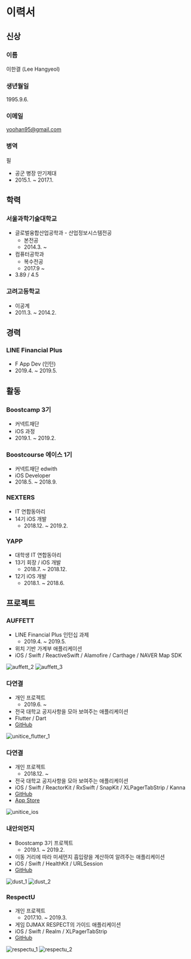 # 이력서

## 신상

### 이름 

이한결 (Lee Hangyeol)

### 생년월일

1995.9.6.

### 이메일

yoohan95@gmail.com

### 병역

필

- 공군 병장 만기제대
- 2015.1. ~ 2017.1.

## 학력

### 서울과학기술대학교

- 글로벌융합산업공학과 - 산업정보시스템전공
  - 본전공
  - 2014.3. ~
- 컴퓨터공학과
  - 복수전공
  - 2017.9 ~
- 3.89 / 4.5

### 고려고등학교

- 이공계
- 2011.3. ~ 2014.2.

## 경력

### LINE Financial Plus

- F App Dev (인턴)
- 2019.4. ~ 2019.5.

## 활동

### Boostcamp 3기

- 커넥트재단
- iOS 과정
- 2019.1. ~ 2019.2.

### Boostcourse 에이스 1기

- 커넥트재단 edwith
- iOS Developer
- 2018.5. ~ 2018.9.

### NEXTERS

- IT 연합동아리
- 14기 iOS 개발
  - 2018.12. ~ 2019.2.

### YAPP

- 대학생 IT 연합동아리
- 13기 회장 / iOS 개발
  - 2018.7. ~ 2018.12.
- 12기 iOS 개발
  - 2018.1. ~ 2018.6.

## 프로젝트

### AUFFETT

- LINE Financial Plus 인턴십 과제
  - 2019.4. ~ 2019.5.
- 위치 기반 가계부 애플리케이션
- iOS / Swift / ReactiveSwift / Alamofire / Carthage / NAVER Map SDK

![auffett_2](./images/auffett_1.png) ![auffett_3](./images/auffett_2.png)

### 다연결

- 개인 프로젝트
  - 2019.6. ~
- 전국 대학교 공지사항을 모아 보여주는 애플리케이션
- Flutter / Dart
- [GitHub](https://github.com/presto95/UniTice_Flutter)

![unitice_flutter_1](./images/unitice_flutter_1.png)

### 다연결

- 개인 프로젝트
  - 2018.12. ~
- 전국 대학교 공지사항을 모아 보여주는 애플리케이션
- iOS / Swift / ReactorKit / RxSwift / SnapKit / XLPagerTabStrip / Kanna
- [GitHub](https://github.com/presto95/UniTice)
- [App Store](https://nexters.me/Ke)

![unitice_ios](./images/unitice_ios_1.png)

### 내안의먼지

- Boostcamp 3기 프로젝트
  - 2019.1. ~ 2019.2.
- 이동 거리에 따라 미세먼지 흡입량을 계산하여 알려주는 애플리케이션
- iOS / Swift / HealthKit / URLSession
- [GitHub](https://github.com/boostcamp3-iOS/team-c2)

![dust_1](./images/dust_1.png) ![dust_2](./images/dust_2.png)

### RespectU

- 개인 프로젝트
  - 2017.10. ~ 2019.3.
- 게임 DJMAX RESPECT의 가이드 애플리케이션
- iOS / Swift / Realm / XLPagerTabStrip
- [GitHub](https://github.com/presto95/RespectU)

![respectu_1](./images/respectu_1.png) ![respectu_2](./images/respectu_2.png)